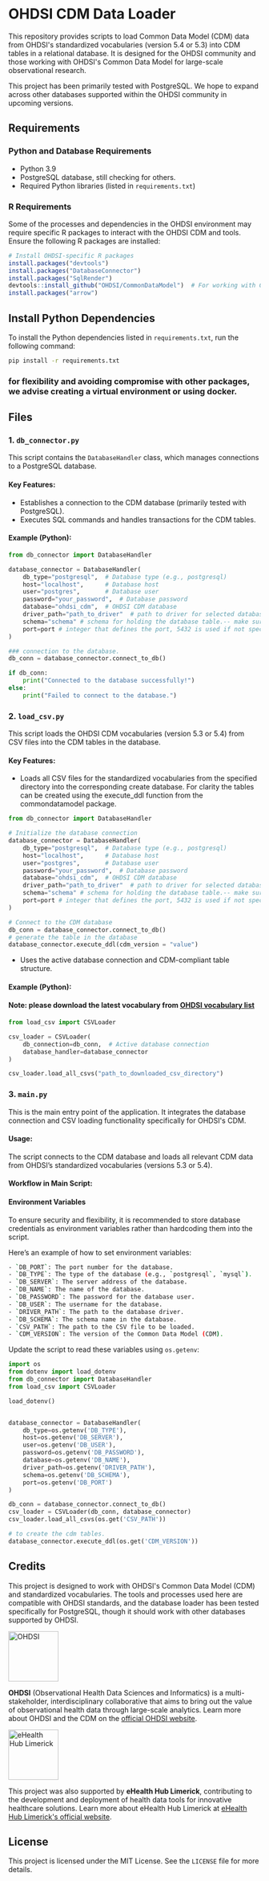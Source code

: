 # OHDSI CDM Data Loader

This repository provides scripts to load Common Data Model (CDM) data from OHDSI's standardized vocabularies (version 5.4 or 5.3) into CDM tables in a relational database. It is designed for the OHDSI community and those working with OHDSI's Common Data Model for large-scale observational research.

This project has been primarily tested with PostgreSQL. We hope to expand across other databases supported within the OHDSI community in upcoming versions.

## Requirements

### Python and Database Requirements

- Python 3.9
- PostgreSQL database, still checking for others.
- Required Python libraries (listed in `requirements.txt`)

### R Requirements

Some of the processes and dependencies in the OHDSI environment may require specific R packages to interact with the OHDSI CDM and tools. Ensure the following R packages are installed:

```r
# Install OHDSI-specific R packages
install.packages("devtools")
install.packages("DatabaseConnector")
install.packages("SqlRender")
devtools::install_github("OHDSI/CommonDataModel")  # For working with CDM-related functionality
install.packages("arrow")
```

## Install Python Dependencies

To install the Python dependencies listed in `requirements.txt`, run the following command:

```bash
pip install -r requirements.txt
```

### for flexibility and avoiding compromise with other packages, we advise creating a virtual environment or using docker.

## Files

### 1. `db_connector.py`

This script contains the `DatabaseHandler` class, which manages connections to a PostgreSQL database.

#### Key Features:
- Establishes a connection to the CDM database (primarily tested with PostgreSQL).
- Executes SQL commands and handles transactions for the CDM tables.

#### Example (Python):

```python
from db_connector import DatabaseHandler

database_connector = DatabaseHandler(
    db_type="postgresql",  # Database type (e.g., postgresql)
    host="localhost",      # Database host
    user="postgres",       # Database user
    password="your_password",  # Database password
    database="ohdsi_cdm",  # OHDSI CDM database
    driver_path="path_to_driver"  # path to driver for selected database
    schema="schema" # schema for holding the database table.-- make sure it is set.
    port=port # integer that defines the port, 5432 is used if not specified.
)

### connection to the database.
db_conn = database_connector.connect_to_db()

if db_conn:
    print("Connected to the database successfully!")
else:
    print("Failed to connect to the database.")
```

### 2. `load_csv.py`

This script loads the OHDSI CDM vocabularies (version 5.3 or 5.4) from CSV files into the CDM tables in the database.

#### Key Features:
- Loads all CSV files for the standardized vocabularies from the specified directory into the corresponding create database. For clarity the tables can be created using the execute_ddl function from the commondatamodel package. 

```python
from db_connector import DatabaseHandler

# Initialize the database connection
database_connector = DatabaseHandler(
    db_type="postgresql",  # Database type (e.g., postgresql)
    host="localhost",      # Database host
    user="postgres",       # Database user
    password="your_password",  # Database password
    database="ohdsi_cdm",  # OHDSI CDM database
    driver_path="path_to_driver"  # path to driver for selected database
    schema="schema" # schema for holding the database table.-- make sure it is set.
    port=port # integer that defines the port, 5432 is used if not specified.
)

# Connect to the CDM database
db_conn = database_connector.connect_to_db()
# generate the table in the database
database_connector.execute_ddl(cdm_version = "value")
```
- Uses the active database connection and CDM-compliant table structure.

#### Example (Python):
#### Note: please download the latest vocabulary from [OHDSI vocabulary list](https://athena.ohdsi.org/vocabulary/list)
```python
from load_csv import CSVLoader

csv_loader = CSVLoader(
    db_connection=db_conn,  # Active database connection
    database_handler=database_connector
)

csv_loader.load_all_csvs("path_to_downloaded_csv_directory")
```

### 3. `main.py`

This is the main entry point of the application. It integrates the database connection and CSV loading functionality specifically for OHDSI's CDM.

#### Usage:

The script connects to the CDM database and loads all relevant CDM data from OHDSI’s standardized vocabularies (versions 5.3 or 5.4).
#### Workflow in Main Script:
#### Environment Variables

To ensure security and flexibility, it is recommended to store database credentials as environment variables rather than hardcoding them into the script.

Here’s an example of how to set environment variables:

```bash
- `DB_PORT`: The port number for the database.
- `DB_TYPE`: The type of the database (e.g., `postgresql`, `mysql`).
- `DB_SERVER`: The server address of the database.
- `DB_NAME`: The name of the database.
- `DB_PASSWORD`: The password for the database user.
- `DB_USER`: The username for the database.
- `DRIVER_PATH`: The path to the database driver.
- `DB_SCHEMA`: The schema name in the database.
- `CSV_PATH`: The path to the CSV file to be loaded.
- `CDM_VERSION`: The version of the Common Data Model (CDM).

```

Update the script to read these variables using `os.getenv`:

```python
import os
from dotenv import load_dotenv
from db_connector import DatabaseHandler
from load_csv import CSVLoader

load_dotenv()


database_connector = DatabaseHandler(
    db_type=os.getenv('DB_TYPE'),
    host=os.getenv('DB_SERVER'),
    user=os.getenv('DB_USER'),
    password=os.getenv('DB_PASSWORD'),
    database=os.getenv('DB_NAME'),
    driver_path=os.getenv('DRIVER_PATH'),
    schema=os.getenv('DB_SCHEMA'),
    port=os.getenv('DB_PORT')
)

db_conn = database_connector.connect_to_db()
csv_loader = CSVLoader(db_conn, database_connector)
csv_loader.load_all_csvs(os.get('CSV_PATH'))

# to create the cdm tables.
database_connector.execute_ddl(os.get('CDM_VERSION'))
```


## Credits

This project is designed to work with OHDSI's Common Data Model (CDM) and standardized vocabularies. The tools and processes used here are compatible with OHDSI standards, and the database loader has been tested specifically for PostgreSQL, though it should work with other databases supported by OHDSI. 

<a href="https://ohdsi.org">
  <img src="https://res.cloudinary.com/dc29czhf9/image/upload/v1729287157/h243-ohdsi-logo-with-text_hhymri.png" alt="OHDSI" width="100"/>
</a>

**OHDSI** (Observational Health Data Sciences and Informatics) is a multi-stakeholder, interdisciplinary collaborative that aims to bring out the value of observational health data through large-scale analytics. Learn more about OHDSI and the CDM on the [official OHDSI website](https://ohdsi.org).

<a href="https://ehealth4cancer.org">
  <img src="https://res.cloudinary.com/dc29czhf9/image/upload/v1729287084/download_umxgmo.jpg" alt="eHealth Hub Limerick" width="100"/>
</a>

This project was also supported by **eHealth Hub Limerick**, contributing to the development and deployment of health data tools for innovative healthcare solutions. Learn more about eHealth Hub Limerick at [eHealth Hub Limerick's official website](https://ehealth4cancer.org).


## License

This project is licensed under the MIT License. See the `LICENSE` file for more details.